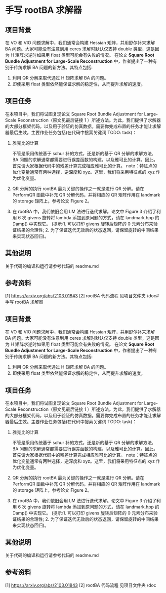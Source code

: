 # 手写 rootBA 求解器

## 项目背景
在 VO 和 VIO 问题求解中，我们通常会构建 Hessian 矩阵，并用舒尔补来求解 BA 问题。大家可能没有注意到用 ceres 求解时默认仅支持 double 类型，这是因为 H 矩阵求逆时如果用 float 类型可能会有失败的情况。
在论文 **Square Root Bundle Adjustment for Large-Scale Reconstruction** 中，作者提出了一种有别于传统求解 BA 问题的新方法。其特点包括:

1. 利用 QR 分解来取代通过 H 矩阵求解 BA 的问题。
2. 即使采用 float 类型依然能保证求解的稳定性，从而提升求解的速度。

 ## 项目任务
在本项目中，我们将试图复现论文 Square Root Bundle Adjustment for Large-Scale Reconstruction（原文见最后链接 1 ）所述方法。为此，我们提供了求解器的大部分框架代码，以及用于验证的仿真数据。需要你完成布置的任务才能让求解器最后生效。主要作业任务包括(在代码中搜索关键词 TODO: task)：

1. 雅克比的计算

   不管是采用传统基于 schur 补的方式，还是新的基于 QR 分解的求解方法，BA 问题的求解通常都需要进行误差函数的构建，以及雅可比的计算。因此，首先请大家根据代码中的残差计算完成相应雅可比的计算。
   note：特征点的优化变量通常有两种选择，逆深度和 xyz。这里，我们将采用特征点的 xyz 作为优化变量。
   
2. QR 分解的执行
   rootBA 最为关键的操作之一就是进行 QR 分解。请在 PerformQR 函数中补充 QR 分解代码，并将相应的 QR 矩阵作用在 landmark 的 storage 矩阵上，参考论文 Figure 2。
   
3. 在 rootBA 中，我们依旧会用 LM 法进行迭代求解。论文中 Figure 3 介绍了利用 6 次 givens 旋转将 lambda 添加到原问题的方式，请在 landmark.hpp 的 Damp() 中实现它。
   (提示:1. 可以打印 givens 旋转后矩阵的 0 元素分布来验证结果的合理性; 2. 为了保证迭代无效后的状态返回，请保留旋转的中间结果来实现状态回归)。

## 其他说明
关于代码的编译和运行请参考代码的 readme.md

## 参考资料
[1] https://arxiv.org/abs/2103.01843
[2] rootBA 代码流程 见项目文件夹 /doc                                                                                                                                                                                                                                                                                                                                                                                                                                                                                                                                                                                                                                                                                                                                                                                                                                                                                                                                                                                                                                                                                                                                                                                                                                                                                                                                                                                                                                                                                                                                                                                                                                                                                                                                                                                                                                                                                                                                                                                                                                                                                                                                                                                                                                                                                                                                                                                                                                                                                                                                                                                                                                                                                                                                                                                                                                                                                                                                                                                                                                                                                                                                                                                                                                                                                                                                                                                                                                                                                                                                                                                                                                                                                                                                                                                                                                                                                                                                                                                                                                                                                                                                                                                                                                                                                                                                                                                                                                                                                                                                                                                                                                                                                                                                                                                                                                                                                                                                                                                                                                                                                                                                                                                                                                                                                                                                                                                                                                                                                                                                                                                                                                                                                                                                                                                                                                                                                                                                                                                                                                                                                                                                                                                                                                                                                                                                                                                                                                                                                                                                                                                                                                                                                                                                                                                                                                                                                                                                                                                                                                                                                                                                                                                                                                                                                                                                                                                                                                                                                                                                                                                                                                                                                                                                                                                                                                                                                                                                                                                                                                                                                                                                                                                                                                                                                                                                                                                                                                                                                                                                                                                                                                                                                                                                                                                                                                                                                                                                                                                                                                                                                                                                                                                                                                                                                                                                                                                                   # 手写 rootBA 求解器

## 项目背景
在 VO 和 VIO 问题求解中，我们通常会构建 Hessian 矩阵，并用舒尔补来求解 BA 问题。大家可能没有注意到用 ceres 求解时默认仅支持 double 类型，这是因为 H 矩阵求逆时如果用 float 类型可能会有失败的情况。
在论文 **Square Root Bundle Adjustment for Large-Scale Reconstruction** 中，作者提出了一种有别于传统求解 BA 问题的新方法。其特点包括:

1. 利用 QR 分解来取代通过 H 矩阵求解 BA 的问题。
2. 即使采用 float 类型依然能保证求解的稳定性，从而提升求解的速度。

 ## 项目任务
在本项目中，我们将试图复现论文 Square Root Bundle Adjustment for Large-Scale Reconstruction（原文见最后链接 1 ）所述方法。为此，我们提供了求解器的大部分框架代码，以及用于验证的仿真数据。需要你完成布置的任务才能让求解器最后生效。主要作业任务包括(在代码中搜索关键词 TODO: task)：

1. 雅克比的计算

   不管是采用传统基于 schur 补的方式，还是新的基于 QR 分解的求解方法，BA 问题的求解通常都需要进行误差函数的构建，以及雅可比的计算。因此，首先请大家根据代码中的残差计算完成相应雅可比的计算。
   note：特征点的优化变量通常有两种选择，逆深度和 xyz。这里，我们将采用特征点的 xyz 作为优化变量。
   
2. QR 分解的执行
   rootBA 最为关键的操作之一就是进行 QR 分解。请在 PerformQR 函数中补充 QR 分解代码，并将相应的 QR 矩阵作用在 landmark 的 storage 矩阵上，参考论文 Figure 2。
   
3. 在 rootBA 中，我们依旧会用 LM 法进行迭代求解。论文中 Figure 3 介绍了利用 6 次 givens 旋转将 lambda 添加到原问题的方式，请在 landmark.hpp 的 Damp() 中实现它。
   (提示:1. 可以打印 givens 旋转后矩阵的 0 元素分布来验证结果的合理性; 2. 为了保证迭代无效后的状态返回，请保留旋转的中间结果来实现状态回归)。

## 其他说明
关于代码的编译和运行请参考代码的 readme.md

## 参考资料
[1] https://arxiv.org/abs/2103.01843
[2] rootBA 代码流程 见项目文件夹 /doc